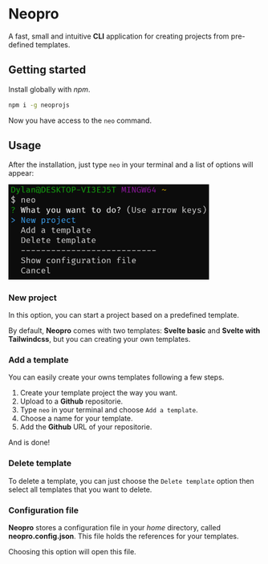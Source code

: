 # Neopro

A fast, small and intuitive __CLI__ application for creating projects from pre-defined templates.

## Getting started

Install globally with _npm_.

```bash
npm i -g neoprojs
```

Now you have access to the `neo` command.

## Usage
After the installation, just type `neo` in your terminal and a list of options will appear:

<img src="preview1.png" alt="Neopro options list" width="400">

### New project

In this option, you can start a project based on a predefined template.

By default, __Neopro__ comes with two templates: __Svelte basic__ and __Svelte with Tailwindcss__, but you can creating your own templates.

### Add a template

You can easily create your owns templates following a few steps.

1. Create your template project the way you want.
2. Upload to a __Github__ repositorie.
3. Type `neo` in your terminal and choose `Add a template`.
4. Choose a name for your template.
5. Add the __Github__ URL of your repositorie.

And is done!

### Delete template

To delete a template, you can just choose the `Delete template` option then select all templates that you want to delete.

### Configuration file

__Neopro__ stores a configuration file in your _home_ directory, called __neopro.config.json__. This file holds the references for your templates.

Choosing this option will open this file.